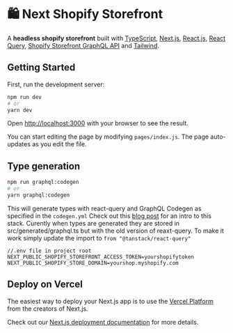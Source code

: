 # 🛍 Next Shopify Storefront

A **headless shopify storefront** built with [TypeScript](https://www.typescriptlang.org/), [Next.js](https://nextjs.org/), [React.js](https://reactjs.org/), [React Query](https://react-query.tanstack.com/), [Shopify Storefront GraphQL API](https://shopify.dev/api/storefront) and [Tailwind](https://tailwindcss.com/).

## Getting Started

First, run the development server:

```bash
npm run dev
# or
yarn dev
```

Open [http://localhost:3000](http://localhost:3000) with your browser to see the result.

You can start editing the page by modifying `pages/index.js`. The page auto-updates as you edit the file.

## Type generation

```bash
npm run graphql:codegen
# or
yarn graphql:codegen
```

This will generate types with react-query and GraphQL Codegen as specified in the `codegen.yml`
Check out this [blog post](https://nhost.io/blog/how-to-use-graphql-code-generator-with-react-query) for an intro to this stack. Curently when types are generated they are stored in src/generated/graphql.ts but with the old version of reaxt-query. To make it work simply update the import to `from "@tanstack/react-query"`

```
//.env file in project root
NEXT_PUBLIC_SHOPIFY_STOREFRONT_ACCESS_TOKEN=yourshopifytoken
NEXT_PUBLIC_SHOPIFY_STORE_DOMAIN=yourshop.myshopify.com
```

## Deploy on Vercel

The easiest way to deploy your Next.js app is to use the [Vercel Platform](https://vercel.com/new?utm_medium=default-template&filter=next.js&utm_source=create-next-app&utm_campaign=create-next-app-readme) from the creators of Next.js.

Check out our [Next.js deployment documentation](https://nextjs.org/docs/deployment) for more details.
